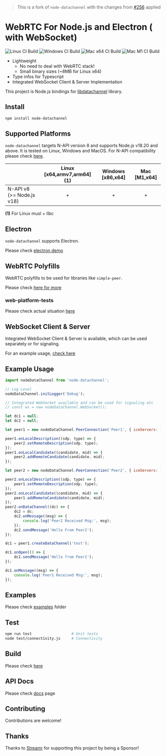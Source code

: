 > This is a fork of `node-datachannel` with the changes from [#256](https://github.com/murat-dogan/node-datachannel/pull/256) applied

# WebRTC For Node.js and Electron ( with WebSocket)

![Linux CI Build](https://github.com/murat-dogan/node-datachannel/workflows/Build%20-%20Linux/badge.svg) ![Windows CI Build](https://github.com/murat-dogan/node-datachannel/workflows/Build%20-%20Win/badge.svg) ![Mac x64 CI Build](https://github.com/murat-dogan/node-datachannel/workflows/Build%20-%20Mac%20x64/badge.svg) ![Mac M1 CI Build](https://github.com/murat-dogan/node-datachannel/workflows/Build%20-%20Mac%20M1/badge.svg)

-   Lightweight
    -   No need to deal with WebRTC stack!
    -   Small binary sizes (~8MB for Linux x64)
-   Type infos for Typescript
-   Integrated WebSocket Client & Server Implementation

This project is Node.js bindings for [libdatachannel](https://github.com/paullouisageneau/libdatachannel) library.

## Install

```sh
npm install node-datachannel
```

## Supported Platforms

`node-datachannel` targets N-API version 8 and supports Node.js v18.20 and above. It is tested on Linux, Windows and MacOS. For N-API compatibility please check [here](https://nodejs.org/api/n-api.html#n_api_n_api_version_matrix).

|                           | Linux [x64,armv7,arm64] (1) | Windows [x86,x64] | Mac [M1,x64] |
| ------------------------- | :-------------------------: | :---------------: | :----------: |
| N-API v8 (>= Node.js v18) |              +              |         +         |      +       |

**(1)** For Linux musl + libc

## Electron

`node-datachannel` supports Electron.

Please check [electron demo](/examples/electron-demo)

## WebRTC Polyfills

WebRTC polyfills to be used for libraries like `simple-peer`.

Please check [here for more](/src/polyfill)

### web-platform-tests

Please check actual situation [here](/test/wpt-tests/)

## WebSocket Client & Server

Integrated WebSocket Client & Server is available, which can be used separately or for signaling.

For an example usage, [check here](/examples/websocket)

## Example Usage

```js
import nodeDataChannel from 'node-datachannel';

// Log Level
nodeDataChannel.initLogger('Debug');

// Integrated WebSocket available and can be used for signaling etc
// const ws = new nodeDataChannel.WebSocket();

let dc1 = null;
let dc2 = null;

let peer1 = new nodeDataChannel.PeerConnection('Peer1', { iceServers: ['stun:stun.l.google.com:19302'] });

peer1.onLocalDescription((sdp, type) => {
    peer2.setRemoteDescription(sdp, type);
});
peer1.onLocalCandidate((candidate, mid) => {
    peer2.addRemoteCandidate(candidate, mid);
});

let peer2 = new nodeDataChannel.PeerConnection('Peer2', { iceServers: ['stun:stun.l.google.com:19302'] });

peer2.onLocalDescription((sdp, type) => {
    peer1.setRemoteDescription(sdp, type);
});
peer2.onLocalCandidate((candidate, mid) => {
    peer1.addRemoteCandidate(candidate, mid);
});
peer2.onDataChannel((dc) => {
    dc2 = dc;
    dc2.onMessage((msg) => {
        console.log('Peer2 Received Msg:', msg);
    });
    dc2.sendMessage('Hello From Peer2');
});

dc1 = peer1.createDataChannel('test');

dc1.onOpen(() => {
    dc1.sendMessage('Hello from Peer1');
});

dc1.onMessage((msg) => {
    console.log('Peer1 Received Msg:', msg);
});
```

## Examples

Please check [examples](/examples/) folder

## Test

```sh
npm run test                  # Unit tests
node test/connectivity.js     # Connectivity
```

## Build

Please check [here](/BULDING.md)

## API Docs

Please check [docs](/API.md) page

## Contributing

Contributions are welcome!

## Thanks

Thanks to [Streamr](https://streamr.network/) for supporting this project by being a Sponsor!
